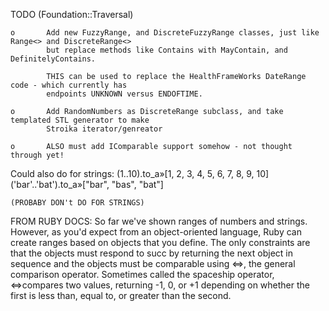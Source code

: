﻿TODO (Foundation::Traversal)

	o		Add new FuzzyRange, and DiscreteFuzzyRange classes, just like Range<> and DiscreteRange<>
			but replace methods like Contains with MayContain, and DefinitelyContains.
			
			THIS can be used to replace the HealthFrameWorks DateRange code - which currently has
			endpoints UNKNOWN versus ENDOFTIME.

	o		Add RandomNumbers as DiscreteRange subclass, and take templated STL generator to make 
			Stroika iterator/genreator

	o		ALSO must add IComparable support somehow - not thought through yet!


Could also do for strings:
	(1..10).to_a»[1, 2, 3, 4, 5, 6, 7, 8, 9, 10]
	('bar'..'bat').to_a»["bar", "bas", "bat"]

	(PROBABY DON't DO FOR STRINGS)


FROM RUBY DOCS:
	So far we've shown ranges of numbers and strings. However, as you'd expect from an object-oriented language, 
	Ruby can create ranges based on objects that you define. The only constraints are that the 
	objects must respond to succ by returning the next object in sequence and the objects must be 
	comparable using <=>, the general comparison operator. 
	Sometimes called the spaceship operator, <=>compares two values, returning -1, 0, or +1 
	depending on whether the first is less than, equal to, or greater than the second.
